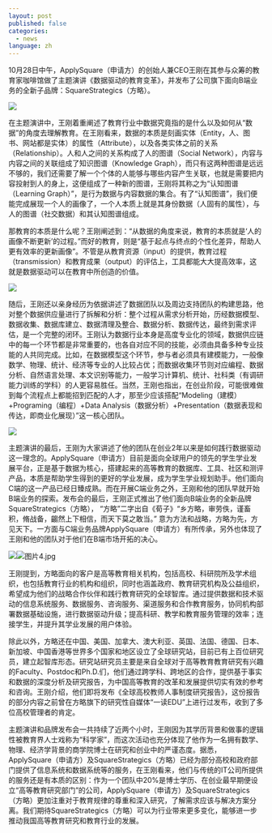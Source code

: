 ```yaml
---
layout: post
published: false
categories:
  - news
language: zh
---
```

10月28日中午，ApplySquare（申请方）的创始人兼CEO王刚在其参与众筹的教育家咖啡馆做了主题演讲《数据驱动的教育变革》，并发布了公司旗下面向B端业务的全新子品牌：SquareStrategics（方略）。

![]({{site.baseurl}}/image/%E5%9B%BE%E7%89%871.jpg)

在主题演讲中，王刚着重阐述了教育行业中数据究竟指的是什么以及如何从“数据”的角度去理解教育。在王刚看来，数据的本质是刻画实体（Entity，人、图书、网站都是实体）的属性（Attribute），以及各类实体之前的关系（Relationship）。人和人之间的关系构成了人的图谱（Social Network），内容与内容之间的关联组成了知识图谱（Knowledge Graph），而只有这两种图谱是远远不够的，我们还需要了解一个个体的人能够与哪些内容产生关联，也就是需要把内容投射到人的身上，这便组成了一种新的图谱，王刚将其称之为“认知图谱（Learning Graph）”，是行为数据与内容数据的集合。有了“认知图谱”，我们便能完成展现一个人的画像了，一个人本质上就是其身份数据（人固有的属性），与人的图谱（社交数据）和其认知图谱组成。

那教育的本质是什么呢？王刚阐述到：“从数据的角度来说，教育的本质就是‘人的画像不断更新’的过程。”而好的教育，则是“基于起点与终点的个性化差异，帮助人更有效率的更新画像”。不管是从教育资源（input）的提供，教育过程（transmission）和教育成果（output）的评估上，工具都能大大提高效率，这就是数据驱动可以在教育中所创造的价值。

![]({{site.baseurl}}/image/%E5%9B%BE%E7%89%872.jpg)

随后，王刚还以亲身经历为依据讲述了数据团队以及周边支持团队的构建思路，他对整个数据供应量进行了拆解和分析：整个过程从需求分析开始，历经数据模型、数据收集、数据库建立、数据清理及整合、数据分析、数据传达，最终到需求评估，是一个完整的闭环。王刚认为数据行业本身是高度专业化的领域，数据供应链中的每一个环节都是非常重要的，也各自对应不同的技能，必须由具备多种专业技能的人共同完成。比如，在数据模型这个环节，参与者必须具有建模能力，一般像数学、物理、统计、经济等专业的人比较占优；而数据收集环节则对应编程、数据分析、自然语言处理、本文识别等能力，一般学习计算机、统计、社科类（有调研能力训练的学科）的人更容易胜任。当然，王刚也指出，在创业阶段，可能很难做到每个流程点上都能招到匹配的人才，那至少应该搭配“Modeling（建模）+Programing（编程）+Data Analysis（数据分析）+Presentation（数据表现和传达，即商业化展现）”这一核心团队。

![]({{site.baseurl}}/image/%E5%9B%BE%E7%89%873.jpg)

主题演讲的最后，王刚为大家讲述了他的团队在创业2年以来是如何践行数据驱动这一理念的。ApplySquare（申请方）目前是面向全球用户的领先的学生学业发展平台，正是基于数据为核心，搭建起来的高等教育的数据库、工具、社区和测评产品，本质是帮助学生得到的更好的学业发展，成为学生学业规划助手。他们面向C端的这一产品已经日臻成熟。而在开展C端业务之外，王刚和他的团队早就开始B端业务的探索。发布会的最后，王刚正式推出了他们面向B端业务的全新品牌SquareStrategics（方略）， “方略”二字出自《荀子》“乡方略，审劳佚，谨畜积，脩战备，齺然上下相信，而天下莫之敢当。” 意为方法和战略，方略为先，方见天下。一方面与C端业务品牌ApplySquare（申请方）有所传承，另外也体现了王刚和他的团队对于他们在B端市场开拓的决心。

![]({{site.baseurl}}/image/%E5%9B%BE%E7%89%874.jpg)![图片4.jpg]({{site.baseurl}}/image/图片4.jpg)

王刚提到，方略面向的客户是高等教育相关机构，包括高校、科研院所及学术组织，也包括教育行业的机构和组织，同时也涵盖政府、教育研究机构及公益组织，希望成为他们的战略合作伙伴和践行教育研究的全球智库。通过提供数据和技术驱动的信息系统服务、数据服务、咨询服务、渠道服务和合作教育服务，协同机构部署数据基础设施，进行数据驱动升级；提高科研、教学和教育服务管理的效率；连接学生，并提升其学业发展的用户体验。

除此以外，方略还在中国、美国、加拿大、澳大利亚、英国、法国、德国、日本、新加坡、中国香港等世界多个国家和地区设立了全球研究站，目前已有上百位研究员，建立起智库形态。研究站研究员主要是来自全球对于高等教育教育研究有兴趣的Faculty、Postdoc和Ph.D.们，他们通过跨学科、跨地区的合作，提供基于事实和数据的深度分析及研究报告，为中国高等教育的改革和发展提供切实有效的参考和咨询。王刚介绍，他们即将发布《全球高校教师人事制度研究报告》，这份报告的部分内容之前曾在方略旗下的研究性自媒体“一读EDU”上进行过发布，收到了多位高校管理者的肯定。

主题演讲和品牌发布会一共持续了近两个小时，王刚因为其学历背景和做事的逻辑性被教育界人士戏称为“科学家”，而这次活动也充分体现了他作为一名拥有数学、物理、经济学背景的商学院博士在研究和创业中的严谨态度。据悉，ApplySquare（申请方）及SquareStrategics（方略）已经为部分高校和政府部门提供了信息系统和数据系统等的服务，在王刚看来，他们与传统的IT公司所提供的服务还是有本质的区别：作为一个团队中20%是博士学历、在创业最早期便设立“高等教育研究部门”的公司，ApplySquare（申请方）及SquareStrategics（方略）更加注重对于教育规律的尊重和深入研究，了解需求应该与解决方案分离。我们期待SquareStrategics（方略）可以为行业带来更多变化，能够进一步推动我国高等教育研究和教育行业的发展。